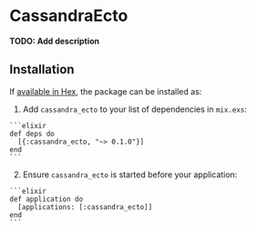 # CassandraEcto

**TODO: Add description**

## Installation

If [available in Hex](https://hex.pm/docs/publish), the package can be installed as:

  1. Add `cassandra_ecto` to your list of dependencies in `mix.exs`:

    ```elixir
    def deps do
      [{:cassandra_ecto, "~> 0.1.0"}]
    end
    ```

  2. Ensure `cassandra_ecto` is started before your application:

    ```elixir
    def application do
      [applications: [:cassandra_ecto]]
    end
    ```

